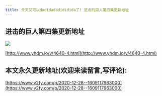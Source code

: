 ```yaml
---
title: 今天又可以dadidadadididida了! 进击的巨人第四集更新地址
---
```


## 进击的巨人第四集更新地址

![](2020-12-28--1609117963000.assets/jinjidejuren41.gif)

[http://www.yhdm.io/v/4640-4.html](http://www.yhdm.io/v/4640-4.html)

## 本文永久更新地址(欢迎来读留言,写评论):

[https://www.v2fy.com/p/2020-12-28--1609117963000](https://www.v2fy.com/p/2020-12-28--1609117963000)
